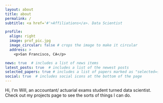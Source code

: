 ```yaml
---
layout: about
title: about
permalink: /
subtitle: <a href='#'>Affiliations</a>. Data Scientist

profile:
  align: right
  image: prof_pic.jpg
  image_circular: false # crops the image to make it circular
  address: >
    <p>San Francisco, CA</p>

news: true  # includes a list of news items
latest_posts: true  # includes a list of the newest posts
selected_papers: true # includes a list of papers marked as "selected={true}"
social: true  # includes social icons at the bottom of the page
---
```


Hi, I'm Will, an accountant/ actuarial exams student turned data scientist.  Check out my projects page to see the sorts of things I can do.